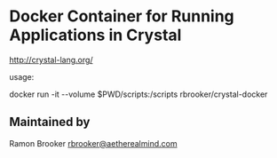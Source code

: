 # Docker Container for Running Applications in Crystal


http://crystal-lang.org/


usage: 

docker run -it --volume $PWD/scripts:/scripts   rbrooker/crystal-docker 



Maintained by 
-------------

Ramon Brooker <rbrooker@aetherealmind.com>
